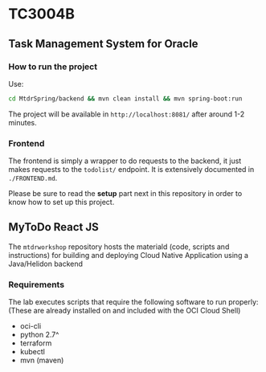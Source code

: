 # TC3004B

## Task Management System for Oracle

### How to run the project

Use:

```bash
cd MtdrSpring/backend && mvn clean install && mvn spring-boot:run
```

The project will be available in `http://localhost:8081/` after around 1-2 minutes.

### Frontend

The frontend is simply a wrapper to do requests to the backend, it just makes requests to the `todolist/` endpoint.
It is extensively documented in `./FRONTEND.md`.

Please be sure to read the **setup** part next in this repository in order to know how to set up this project.

## MyToDo React JS

The `mtdrworkshop` repository hosts the materiald (code, scripts and instructions) for building and deploying Cloud Native Application using a Java/Helidon backend


### Requirements
The lab executes scripts that require the following software to run properly: (These are already installed on and included with the OCI Cloud Shell)

* oci-cli
* python 2.7^
* terraform
* kubectl
* mvn (maven)

